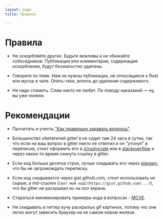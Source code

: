 ```yaml
---
layout: page
title: Правила

---
```


# Правила

* Не оскорбляйте других. Будьте вежливы и не обижайте собеседников. Публикации
  или комментарии, содержащие оскорбления, будут безжалостно удалены.

* Говорите по теме. Нам не нужны публикации, не относящиеся к Rust или мусор в
  чате. Опять-таки, вплоть до удаления содержимого.

* Не надо спамить. Спам никто не любит. По поводу наказаний — ну, вы уже поняли.


# Рекомендации

* Прочитать и учесть
  ["Как правильно задавать вопросы"](http://maddog.sitengine.ru/smart-question-ru.html).

* Большинство обитателей gitter'а не сидит там 24 часа в сутки, так что
  если на ваш вопрос в gitter никто не ответил и он "утонул" в переписке,
  стоит оформить его в [/r/rustycrate](https://www.reddit.com/r/rustycrate/)
  или в [stackoverflow](http://ru.stackoverflow.com/) и через какое-то время
  скинуть ссылку в gitter.

* Если код больше десятка строк, лучше скидывать его через
  [playpen](https://play.rust-lang.org/), что бы не загромождать переписку.

* Если код скидывается через gist.github.com, стоит использовать
  не сырые, а md-ссылки (`[вот мой код](https://gist.github.com/...)`),
  что бы gitter не раскрывал их на пол экрана.

* Стараться минимизировать примеры кода в вопросах -
  [MCVE](http://ru.stackoverflow.com/help/mcve).

* Не скидывать в гиттер кучу раскрытых gif картинок,
  потому что они легко могут завесить браузер на не самом новом железе.
